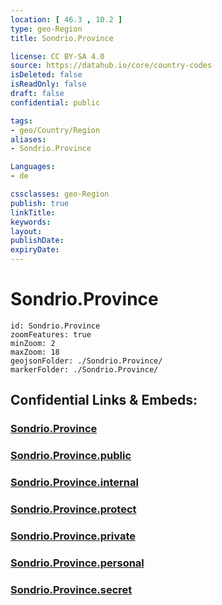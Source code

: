 ```yaml
---
location: [ 46.3 , 10.2 ] 
type: geo-Region
title: Sondrio.Province

license: CC BY-SA 4.0
source: https://datahub.io/core/country-codes
isDeleted: false
isReadOnly: false
draft: false
confidential: public

tags:
- geo/Country/Region
aliases:
- Sondrio.Province

Languages:
- de

cssclasses: geo-Region
publish: true
linkTitle: 
keywords: 
layout: 
publishDate: 
expiryDate: 
---
```


# Sondrio.Province

```leaflet
id: Sondrio.Province
zoomFeatures: true 
minZoom: 2 
maxZoom: 18
geojsonFolder: ./Sondrio.Province/
markerFolder: ./Sondrio.Province/
```


## Confidential Links & Embeds: 

### [Sondrio.Province](/_Standards/Earth/Continent/Europe/Europe~South/Italy/regions~Italy/Lombardy/Sondrio.Province.md) 

### [Sondrio.Province.public](/_public/Earth/Continent/Europe/Europe~South/Italy/regions~Italy/Lombardy/Sondrio.Province.public.md) 

### [Sondrio.Province.internal](/_internal/Earth/Continent/Europe/Europe~South/Italy/regions~Italy/Lombardy/Sondrio.Province.internal.md) 

### [Sondrio.Province.protect](/_protect/Earth/Continent/Europe/Europe~South/Italy/regions~Italy/Lombardy/Sondrio.Province.protect.md) 

### [Sondrio.Province.private](/_private/Earth/Continent/Europe/Europe~South/Italy/regions~Italy/Lombardy/Sondrio.Province.private.md) 

### [Sondrio.Province.personal](/_personal/Earth/Continent/Europe/Europe~South/Italy/regions~Italy/Lombardy/Sondrio.Province.personal.md) 

### [Sondrio.Province.secret](/_secret/Earth/Continent/Europe/Europe~South/Italy/regions~Italy/Lombardy/Sondrio.Province.secret.md)

